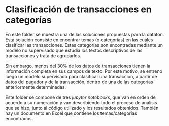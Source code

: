 # Clasificación de transacciones en categorías

En este folder se muestra una de las soluciones propuestas para la dataton. Esta solución consiste en encontrar temas (o categorías) en las cuales clasificar las transacciones. Estas categorías son encontradas mediante un modelo no supervisado que estudia los textos descriptivos de las transacciones y trata de agruparlos.

Sin embargo, menos del 30% de los datos de transacciones tienen la información completa en sus campos de texto. Por este motivo, se entrenó luego un modelo supervisado para clasificar una transacción, a partir de datos del pagador y de la transacción, dentro de una de las categorías anteriormente determinadas.

Este folder se compone de tres *jupyter notebooks*, que van en orden de acuerdo a su numeración y van describiendo todo el proceso de análisis que se hizo, junto al código utilizado y los resultados obtenidos. También hay un documento en Excel que contiene los temas/categorías encontrados.
